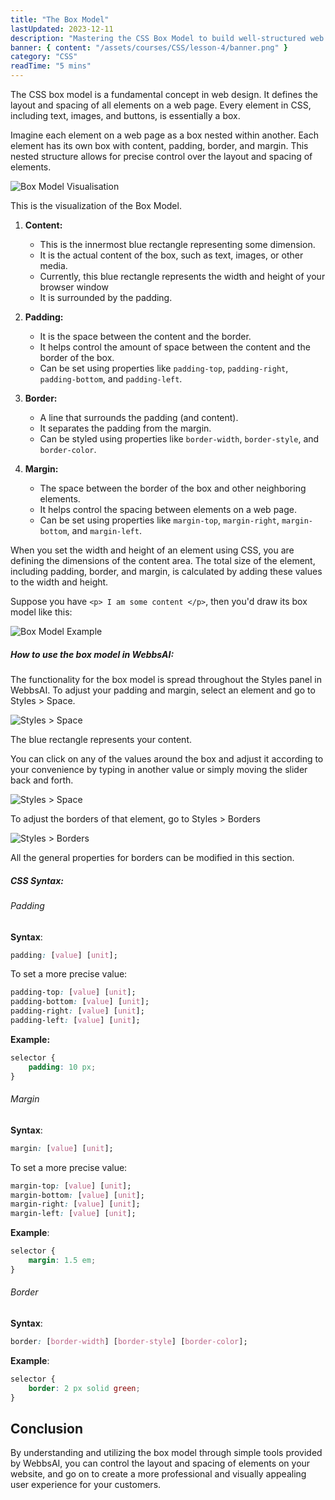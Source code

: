 ```yaml
---
title: "The Box Model"
lastUpdated: 2023-12-11
description: "Mastering the CSS Box Model to build well-structured web pages"
banner: { content: "/assets/courses/CSS/lesson-4/banner.png" }
category: "CSS"
readTime: "5 mins"
---
```


The CSS box model is a fundamental concept in web design. It defines the layout and spacing of all elements on a web page. Every element in CSS, including text, images, and buttons, is essentially a box.

Imagine each element on a web page as a box nested within another. Each element has its own box with content, padding, border, and margin. This nested structure allows for precise control over the layout and spacing of elements.

![Box Model Visualisation](/assets/courses/CSS/lesson-4/box-model.png "Photo taken from Chrome Developer Tools")

This is the visualization of the Box Model.

1. **Content:**

    - This is the innermost blue rectangle representing some dimension.
    - It is the actual content of the box, such as text, images, or other media.
    - Currently, this blue rectangle represents the width and height of your browser window
    - It is surrounded by the padding.

2. **Padding:**

    - It is the space between the content and the border.
    - It helps control the amount of space between the content and the border of the box.
    - Can be set using properties like `padding-top`, `padding-right`, `padding-bottom`, and `padding-left`.

3. **Border:**

    - A line that surrounds the padding (and content).
    - It separates the padding from the margin.
    - Can be styled using properties like `border-width`, `border-style`, and `border-color`.

4. **Margin:**
    - The space between the border of the box and other neighboring elements.
    - It helps control the spacing between elements on a web page.
    - Can be set using properties like `margin-top`, `margin-right`, `margin-bottom`, and `margin-left`.

When you set the width and height of an element using CSS, you are defining the dimensions of the content area. The total size of the element, including padding, border, and margin, is calculated by adding these values to the width and height.

Suppose you have `<p> I am some content </p>`, then you'd draw its box model like this:

![Box Model Example](/assets/courses/CSS/lesson-4/box-model-text.png "The Box Model Example")

##### How to use the box model in WebbsAI:

The functionality for the box model is spread throughout the Styles panel in WebbsAI.
To adjust your padding and margin, select an element and go to Styles > Space.

![Styles > Space](/assets/courses/CSS/lesson-4/box-model-webbsai.png "Styles > Space")

The blue rectangle represents your content.

You can click on any of the values around the box and adjust it according to your convenience by typing in another value or simply moving the slider back and forth.

![Styles > Space](/assets/courses/CSS/lesson-4/box-model-adjust-space.png "Styles > Space")

To adjust the borders of that element, go to Styles > Borders

![Styles > Borders](/assets/courses/CSS/lesson-4/box-model-webbsai-borders.png "Styles > Borders")

All the general properties for borders can be modified in this section.

##### CSS Syntax:

###### Padding

**Syntax**:

```css
padding: [value] [unit];
```

To set a more precise value:

```css
padding-top: [value] [unit];
padding-bottom: [value] [unit];
padding-right: [value] [unit];
padding-left: [value] [unit];
```

**Example:**

```css
selector {
	padding: 10 px;
}
```

###### Margin

**Syntax**:

```css
margin: [value] [unit];
```

To set a more precise value:

```css
margin-top: [value] [unit];
margin-bottom: [value] [unit];
margin-right: [value] [unit];
margin-left: [value] [unit];
```

**Example**:

```css
selector {
	margin: 1.5 em;
}
```

###### Border

**Syntax**:

```css
border: [border-width] [border-style] [border-color];
```

**Example**:

```css
selector {
	border: 2 px solid green;
}
```

## Conclusion

By understanding and utilizing the box model through simple tools provided by WebbsAI, you can control the layout and spacing of elements on your website, and go on to create a more professional and visually appealing user experience for your customers.

